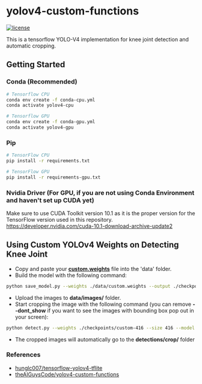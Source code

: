 # yolov4-custom-functions
[![license](https://img.shields.io/github/license/mashape/apistatus.svg)](LICENSE)

This is a tensorflow YOLO-V4 implementation for knee joint detection and automatic cropping. 

## Getting Started
### Conda (Recommended)

```bash
# Tensorflow CPU
conda env create -f conda-cpu.yml
conda activate yolov4-cpu

# Tensorflow GPU
conda env create -f conda-gpu.yml
conda activate yolov4-gpu
```

### Pip
```bash
# TensorFlow CPU
pip install -r requirements.txt

# TensorFlow GPU
pip install -r requirements-gpu.txt
```
### Nvidia Driver (For GPU, if you are not using Conda Environment and haven't set up CUDA yet)
Make sure to use CUDA Toolkit version 10.1 as it is the proper version for the TensorFlow version used in this repository.
https://developer.nvidia.com/cuda-10.1-download-archive-update2

## Using Custom YOLOv4 Weights on Detecting Knee Joint

  * Copy and paste your [**custom.weights**](https://drive.google.com/file/d/1VdA1BS4oJUX9-oQ_qviK_5KKtvMclYJZ/view?usp=sharing) file into the 'data' folder.
  * Build the model with the following command:
  ```bash
  python save_model.py --weights ./data/custom.weights --output ./checkpoints/custom-416 --input_size 416 --model yolov4 
  ```
  * Upload the images to **data/images/** folder.
  * Start cropping the image with the following command (you can remove **--dont_show** if you want to see the images with bounding box pop out in your screen):
  ```bash
  python detect.py --weights ./checkpoints/custom-416 --size 416 --model yolov4 --images ./data/images/ --crop --dont_show
  ```
  * The cropped images will automatically go to the **detections/crop/** folder

### References  

  * [hunglc007/tensorflow-yolov4-tflite](https://github.com/hunglc007/tensorflow-yolov4-tflite)
  * [theAIGuysCode/yolov4-custom-functions](https://github.com/theAIGuysCode/yolov4-custom-functions)
